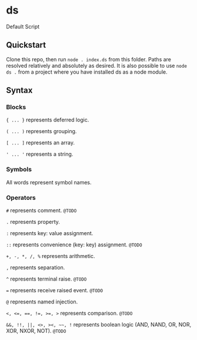# ds
Default Script

## Quickstart

Clone this repo, then run `node . index.ds` from this folder. Paths are resolved relatively and absolutely as desired. It is also possible to use `node ds .` from a project where you have installed ds as a node module.

## Syntax

### Blocks

`{ ... }` represents deferred logic.

`( ... )` represents grouping.

`[ ... ]` represents an array.

`' ... '` represents a string.

### Symbols

All words represent symbol names.

### Operators

`#` represents comment. `@TODO`

`.` represents property.

`:` represents key: value assignment.

`::` represents convenience (key: key) assignment. `@TODO`

`+, -, *, /, %` represents arithmetic.

`,` represents separation.

`^` represents terminal raise. `@TODO`

`=` represents receive raised event. `@TODO`

`@` represents named injection.

`<, <=, ==, !=, >=, >` represents comparison. `@TODO`

`&&, !!, ||, <>, ><, ~~, !` represents boolean logic (AND, NAND, OR, NOR, XOR, NXOR, NOT). `@TODO`
